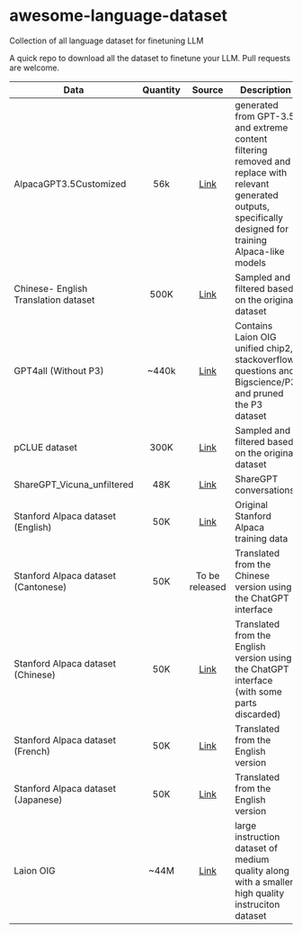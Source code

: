 # awesome-language-dataset
Collection of all language dataset for finetuning LLM

A quick repo to download all the dataset to finetune your LLM. Pull requests are welcome.


| Data                  | Quantity |                             Source                             | Description                                                    |
| ---------------------- | :--: | :----------------------------------------------------------: | ------------------------------------------------------- |
| AlpacaGPT3.5Customized | 56k |       [Link](https://huggingface.co/datasets/whitefox44/AlpacaGPT3.5Customized)                    | generated from GPT-3.5 and extreme content filtering removed and replace with relevant generated outputs, specifically designed for training Alpaca-like models     |
| Chinese- English Translation dataset    | 500K | [Link](https://github.com/brightmart/nlp_chinese_corpus#5翻译语料translation2019zh) | 	Sampled and filtered based on the original dataset                 |
| GPT4all (Without P3) | ~440k |       [Link](https://huggingface.co/datasets/nomic-ai/gpt4all_prompt_generations)                    | Contains Laion OIG unified chip2, stackoverflow questions and Bigscience/P3 and pruned the P3 dataset     |
| pCLUE dataset            | 300K |        [Link](https://github.com/CLUEbenchmark/pCLUE)        | Sampled and filtered based on the original dataset               |
| ShareGPT_Vicuna_unfiltered | 48K  |     [Link](https://huggingface.co/datasets/anon8231489123/ShareGPT_Vicuna_unfiltered)     | ShareGPT conversations       |
| Stanford Alpaca dataset (English) | 50K  |     [Link](https://github.com/tatsu-lab/stanford_alpaca)     | Original Stanford Alpaca training data        |
| Stanford Alpaca dataset (Cantonese) | 50K  |    To be released  | Translated from the Chinese version using the ChatGPT interface  |
| Stanford Alpaca dataset (Chinese) | 50K  |                 [Link](https://github.com/ymcui/Chinese-LLaMA-Alpaca/blob/main/data/alpaca_data_zh_51k.json)     | Translated from the English version using the ChatGPT interface (with some parts discarded) |
| Stanford Alpaca dataset (French) | 50K  |                 [Link]([https://github.com/masa3141/japanese-alpaca-lora/tree/main/data](https://github.com/bofenghuang/vigogne/blob/main/data/vigogne_data_cleaned.json))     | Translated from the English version  |
| Stanford Alpaca dataset (Japanese) | 50K  |                 [Link](https://github.com/masa3141/japanese-alpaca-lora/tree/main/data)     | Translated from the English version  |
| Laion OIG | ~44M  |       [Link](https://huggingface.co/datasets/laion/OIG )                    |  large instruction dataset of medium quality along with a smaller high quality instruciton dataset        |

